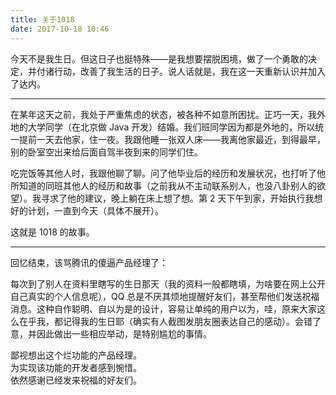 ```yaml
---
title: 关于1018
date: 2017-10-18 10:46
---
```

今天不是我生日。但这日子也挺特殊——是我想要摆脱困境，做了一个勇敢的决定，并付诸行动，改善了我生活的日子。说人话就是，我在这一天重新认识并加入了达内。

<!-- more -->

---

在某年这天之前，我处于严重焦虑的状态，被各种不如意所困扰。正巧一天，我外地的大学同学（在北京做 Java 开发）结婚。我们班同学因为都是外地的，所以统一提前一天去他家，住一夜。我跟他睡一张双人床——我离他家最近，到得最早，别的卧室空出来给后面自驾半夜到来的同学们住。

吃完饭等其他人时，我跟他聊了聊。问了他毕业后的经历和发展状况，也打听了他所知道的同班其他人的经历和故事（之前我从不主动联系别人，也没八卦别人的欲望）。我寻求了他的建议，晚上躺在床上想了想。第 2 天下午到家，开始执行我想好的计划，一直到今天（具体不展开）。

这就是 1018 的故事。

---

回忆结束，该骂腾讯的傻逼产品经理了： 
 
每次到了别人在资料里瞎写的生日那天（我的资料一般都瞎填，为啥要在网上公开自己真实的个人信息呢），QQ 总是不厌其烦地提醒好友们，甚至帮他们发送祝福消息。这种自作聪明、自以为是的设计，容易让单纯的用户以为，哇，原来大家这么在乎我，都记得我的生日耶（确实有人截图发朋友圈表达自己的感动）。会错了意，并因此做出一些相应举动，是特别尴尬的事情。

鄙视想出这个烂功能的产品经理。  
为实现该功能的开发者感到惋惜。  
依然感谢已经发来祝福的好友们。